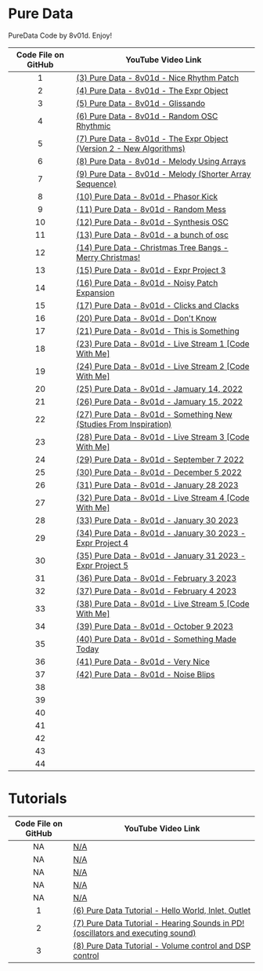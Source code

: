 # Pure Data
PureData Code by 8v01d. Enjoy!

| Code File on GitHub | YouTube Video Link | 
| :---: | ------------- | 
| 1 | [(3) Pure Data - 8v01d - Nice Rhythm Patch](https://youtube.com/watch?v=InDr7edi9K4) |
| 2 | [(4) Pure Data - 8v01d - The Expr Object](https://youtube.com/watch?v=zbC9uR4y4wM) |
| 3 | [(5) Pure Data - 8v01d - Glissando](https://youtube.com/watch?v=9QunavVTiRA) |
| 4 | [(6) Pure Data - 8v01d - Random OSC Rhythmic](https://youtube.com/watch?v=_DjpCwZhVrM) |
| 5 | [(7) Pure Data - 8v01d - The Expr Object (Version 2 - New Algorithms)](https://youtube.com/watch?v=loUK7wMdCVk) |
| 6 | [(8) Pure Data - 8v01d - Melody Using Arrays](https://youtube.com/watch?v=SOGrdJHETo8) |
| 7 | [(9) Pure Data - 8v01d - Melody (Shorter Array Sequence)](https://youtube.com/watch?v=FVBpPDrHPm0) |
| 8 | [(10) Pure Data - 8v01d - Phasor Kick ](https://youtube.com/watch?v=Jo-XCugs_Xo) |
| 9 | [(11) Pure Data - 8v01d - Random Mess](https://youtube.com/watch?v=wQvmACE4zgM) |
| 10 | [(12) Pure Data - 8v01d - Synthesis OSC](https://youtube.com/watch?v=CgS7p9D6Frk) |
| 11 | [(13) Pure Data - 8v01d - a bunch of osc](https://youtube.com/watch?v=_NAPA0pPta4) |
| 12 | [(14) Pure Data - Christmas Tree Bangs - Merry Christmas!](https://youtube.com/watch?v=9Jrr8LXIB1o) |
| 13 | [(15) Pure Data - 8v01d - Expr Project 3](https://youtube.com/watch?v=eCDMRp8BiCg) |
| 14 | [(16) Pure Data - 8v01d - Noisy Patch Expansion](https://youtube.com/watch?v=TRlGRhc7KF0) |
| 15 | [(17) Pure Data - 8v01d - Clicks and Clacks](https://youtube.com/watch?v=U6TCU1RHRP4) |
| 16 | [(20) Pure Data - 8v01d - Don't Know](https://youtube.com/watch?v=orjTvxqgwG4) |
| 17 | [(21) Pure Data - 8v01d - This is Something](https://youtube.com/watch?v=pKAV1NyAMpU) |
| 18 | [(23) Pure Data - 8v01d - Live Stream 1 [Code With Me]](https://youtube.com/watch?v=xXtbraVAzcY) |
| 19 | [(24) Pure Data - 8v01d - Live Stream 2 [Code With Me]](https://youtube.com/watch?v=qZlHmGqM02g) |
| 20 | [(25) Pure Data - 8v01d - Jamuary 14, 2022](https://youtube.com/watch?v=VUbmmApqWpI) |
| 21 | [(26) Pure Data - 8v01d - Jamuary 15, 2022](https://youtube.com/watch?v=GctEj84GWM8) |
| 22 | [(27) Pure Data - 8v01d - Something New (Studies From Inspiration)](https://youtube.com/watch?v=RuXD6mpNctU) |
| 23 | [(28) Pure Data - 8v01d - Live Stream 3 [Code With Me]](https://youtube.com/watch?v=j3A9bZVRNqc) |
| 24 | [(29) Pure Data - 8v01d - September 7 2022](https://youtube.com/watch?v=zHoUWPtE8fg) |
| 25 | [(30) Pure Data - 8v01d - December 5 2022](https://youtube.com/watch?v=lhhsskULjZQ) |
| 26 | [(31) Pure Data - 8v01d - January 28 2023](https://youtube.com/watch?v=DmM1RkP09n8) |
| 27 | [(32) Pure Data - 8v01d - Live Stream 4 [Code With Me]](https://youtube.com/watch?v=RuSbGiTzCYs) |
| 28 | [(33) Pure Data - 8v01d - January 30 2023](https://youtube.com/watch?v=Us41b2ekGrs) |
| 29 | [(34) Pure Data - 8v01d - January 30 2023 - Expr Project 4](https://youtube.com/watch?v=HwcieEh4dtU) |
| 30 | [(35) Pure Data - 8v01d - January 31 2023 - Expr Project 5](https://youtube.com/watch?v=hly4agqz9Qo) |
| 31 | [(36) Pure Data - 8v01d - February 3 2023](https://youtube.com/watch?v=VC0FzBMFFlw) | 
| 32 | [(37) Pure Data - 8v01d - February 4 2023](https://youtube.com/watch?v=gtrea0FCBj8) |
| 33 | [(38) Pure Data - 8v01d - Live Stream 5 [Code With Me]](https://youtube.com/watch?v=HzVhm-hshUc) |
| 34 | [(39) Pure Data - 8v01d - October 9 2023](https://youtube.com/watch?v=AwJMnZ2tgCM) |
| 35 | [(40) Pure Data - 8v01d - Something Made Today](https://youtube.com/watch?v=Xg2boeXlCQA) |
| 36 | [(41) Pure Data - 8v01d - Very Nice](https://youtube.com/watch?v=RQR0Lj-P4v4) |
| 37 | [(42) Pure Data - 8v01d - Noise Blips](https://youtube.com/watch?v=ZdiaQQAbp2s) |
| 38 | 
| 39 | 
| 40 | 
| 41 | 
| 42 | 
| 43 | 
| 44 | 


# Tutorials
| Code File on GitHub | YouTube Video Link |
| :---: | ------------- | 
| NA | [N/A](https://youtube.com/watch?v=09zRzvwilK0 ) |
| NA | [N/A](https://youtube.com/watch?v=r-cc_btcE4U) |
| NA | [N/A](https://youtube.com/watch?v=mwCudDnIxRM) |
| NA | [N/A](https://youtube.com/watch?v=kwc6-1Ho9xI) |
| NA | [N/A](https://youtube.com/watch?v=vwgOcF6GneA) |
| 1 | [(6) Pure Data Tutorial - Hello World, Inlet, Outlet](https://youtube.com/watch?v=7qpkC_8tQJw) |
| 2 | [(7) Pure Data Tutorial - Hearing Sounds in PD! (oscillators and executing sound)](https://youtube.com/watch?v=_3-cGhbgc5E) |
| 3 | [(8) Pure Data Tutorial - Volume control and DSP control](https://youtube.com/watch?v=ULCt5nOIFAM) |
